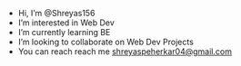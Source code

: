 - Hi, I’m @Shreyas156
- I’m interested in Web Dev
- I’m currently learning BE
- I’m looking to collaborate on Web Dev Projects 
- You can reach reach me shreyaspeherkar04@gmail.com

<!---
Shreyas156/Shreyas156 is a ✨ special ✨ repository because its `README.md` (this file) appears on your GitHub profile.
You can click the Preview link to take a look at your changes.
--->
